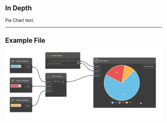 ## In Depth
Pie Chart text.
___
## Example File

![Pie Chart](./CoreNodeModelsWpf.Charts.PieChart_img.jpg)

